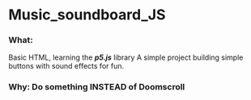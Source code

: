 # Music_soundboard_JS

### What: 
Basic HTML, learning the ***p5.js*** library
A simple project building simple buttons with sound effects for fun.

### Why: Do something INSTEAD of **Doomscroll**
